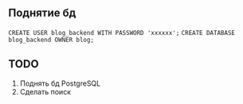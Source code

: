 ## Поднятие бд
`CREATE USER blog_backend WITH PASSWORD 'xxxxxx';`
`CREATE DATABASE blog_backend OWNER blog;`

## TODO
1. Поднять бд PostgreSQL
2. Сделать поиск